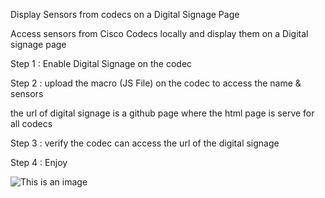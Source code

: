 Display Sensors from codecs on a Digital Signage Page

Access sensors from Cisco Codecs locally and display them on a Digital signage page

Step 1 : Enable Digital Signage on the codec

Step 2 : upload the macro (JS File) on the codec to access the name & sensors

the url of digital signage is a github page where the html page is serve for all codecs

Step 3 : verify the codec can access the url of the digital signage

Step 4 : Enjoy

![This is an image](https://myoctocat.com/assets/images/base-octocat.svg)
